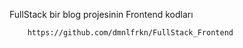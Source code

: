 FullStack bir blog projesinin Frontend kodları 
```sh
    https://github.com/dmnlfrkn/FullStack_Frontend
```